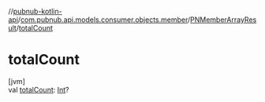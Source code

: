 //[pubnub-kotlin-api](../../../index.md)/[com.pubnub.api.models.consumer.objects.member](../index.md)/[PNMemberArrayResult](index.md)/[totalCount](total-count.md)

# totalCount

[jvm]\
val [totalCount](total-count.md): [Int](https://kotlinlang.org/api/latest/jvm/stdlib/kotlin/-int/index.html)?
